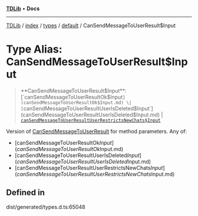 [**TDLib**](../../../../../../README.md) • **Docs**

***

[TDLib](../../../../../../modules.md) / [index](../../../../../README.md) / [types](../../../README.md) / [default](../README.md) / CanSendMessageToUserResult$Input

# Type Alias: CanSendMessageToUserResult$Input

> **CanSendMessageToUserResult$Input**: [`canSendMessageToUserResultOk$Input`](canSendMessageToUserResultOk$Input.md) \| [`canSendMessageToUserResultUserIsDeleted$Input`](canSendMessageToUserResultUserIsDeleted$Input.md) \| [`canSendMessageToUserResultUserRestrictsNewChats$Input`](canSendMessageToUserResultUserRestrictsNewChats$Input.md)

Version of [CanSendMessageToUserResult](CanSendMessageToUserResult.md) for method parameters.
Any of:
- [canSendMessageToUserResultOk$Input](canSendMessageToUserResultOk$Input.md)
- [canSendMessageToUserResultUserIsDeleted$Input](canSendMessageToUserResultUserIsDeleted$Input.md)
- [canSendMessageToUserResultUserRestrictsNewChats$Input](canSendMessageToUserResultUserRestrictsNewChats$Input.md)

## Defined in

dist/generated/types.d.ts:65048
